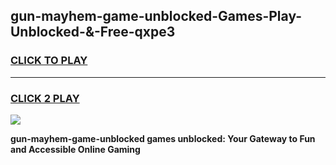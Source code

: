 
## gun-mayhem-game-unblocked-Games-Play-Unblocked-&-Free-qxpe3
<h3>
<a href="https://premium76.site?title=gun-mayhem-game-unblocked&ref=24A">CLICK TO PLAY</a></h3>
<hr>

<h3>
<a href="https://premium76.site?title=gun-mayhem-game-unblocked&ref=24A">CLICK 2 PLAY</a>
  
</h3>

<a href="https://premium76.site?title=gun-mayhem-game-unblocked&ref=24A"><img src="https://clearcache.store/games.png"></a>


**gun-mayhem-game-unblocked games unblocked: Your Gateway to Fun and Accessible Online Gaming**

